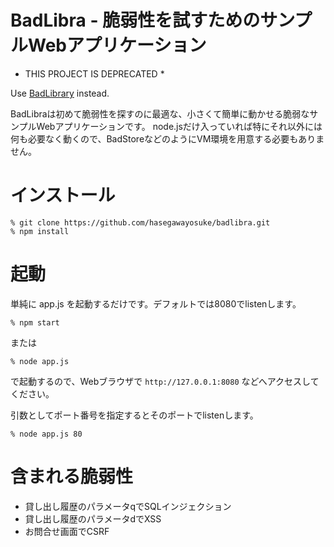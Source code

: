# BadLibra - 脆弱性を試すためのサンプルWebアプリケーション

* THIS PROJECT IS DEPRECATED *

Use [BadLibrary](https://github.com/SecureSkyTechnology/BadLibrary) instead.

BadLibraは初めて脆弱性を探すのに最適な、小さくて簡単に動かせる脆弱なサンプルWebアプリケーションです。
node.jsだけ入っていれば特にそれ以外には何も必要なく動くので、BadStoreなどのようにVM環境を用意する必要もありません。

# インストール

    % git clone https://github.com/hasegawayosuke/badlibra.git
    % npm install

# 起動

単純に app.js を起動するだけです。デフォルトでは8080でlistenします。

    % npm start 

または

    % node app.js

で起動するので、Webブラウザで `http://127.0.0.1:8080` などへアクセスしてください。

引数としてポート番号を指定するとそのポートでlistenします。

    % node app.js 80


# 含まれる脆弱性

- 貸し出し履歴のパラメータqでSQLインジェクション
- 貸し出し履歴のパラメータdでXSS
- お問合せ画面でCSRF


